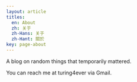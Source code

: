 ```yaml
---
layout: article
titles:
  en: About
  zh: 关于
  zh-Hans: 关于
  zh-Hant: 關於
key: page-about
---
```


A blog on random things that temporarily mattered.   


You can reach me at turing4ever via Gmail. 

